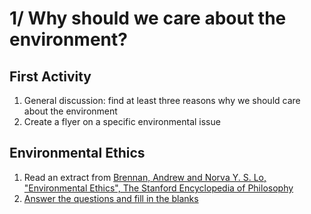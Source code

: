 # 1/ Why should we care about the environment?

## First Activity

1. General discussion: find at least three reasons why we should care about the environment
2. Create a flyer on a specific environmental issue

## Environmental Ethics

1. Read an extract from [Brennan, Andrew and Norva Y. S. Lo, "Environmental Ethics", The Stanford Encyclopedia of Philosophy](https://docs.google.com/document/d/1XxMLzr012wneVgphDKPY4x4fNd0ftICZ3KWEoqPKhns/edit?usp=sharing)
2. [Answer the questions and fill in the blanks](https://docs.google.com/presentation/d/1yKM6XG9Z9CvoX_ulOBbaK0pyoH-J-w6mnBE70TnRtrQ/edit?usp=sharing)
